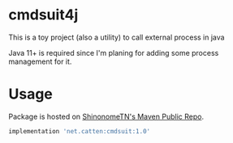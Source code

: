 # cmdsuit4j

This is a toy project (also a utility) to call external process in java

Java 11+ is required since I'm planing for adding some process management for it.

# Usage

Package is hosted on [ShinonomeTN's Maven Public Repo](https://github.com/ShinonomeTN/maven-public).

```groovy
implementation 'net.catten:cmdsuit:1.0' 
```